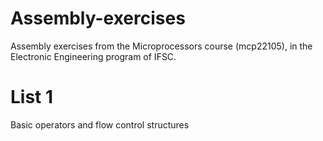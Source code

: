 # Assembly-exercises
Assembly exercises from the Microprocessors course (mcp22105), in the Electronic Engineering program of IFSC.

# List 1
Basic operators and flow control structures
